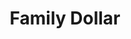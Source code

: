 ---
title: "Family Dollar"
url: /federal-heights/family-dollar-west-92nd-avenue/
shop: variety store
---